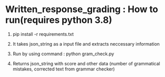 # Written_response_grading :  How to run(requires python 3.8)

1. pip install -r requirements.txt

2. It takes json_string as a input file and extracts neccessary information

3. Run by using command : python gram_check.py

4. Returns json_string with score and other data (number of grammatical mistakes, corrected text from grammar checker)
